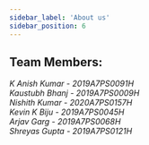 ```yaml
---
sidebar_label: 'About us'
sidebar_position: 6
---
```



## **Team Members:**
*K Anish Kumar   - 2019A7PS0091H*  
*Kaustubh Bhanj  - 2019A7PS0009H*  
*Nishith  Kumar  - 2020A7PS0157H*  
*Kevin K Biju    - 2019A7PS0045H*  
*Arjav Garg      - 2019A7PS0068H*  
*Shreyas Gupta   - 2019A7PS0121H*  

